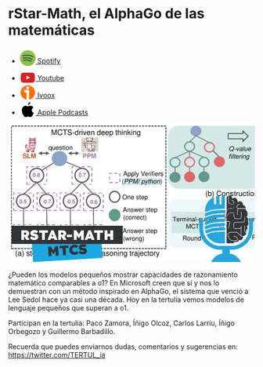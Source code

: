 # rStar-Math, el AlphaGo de las matemáticas

- [<img src="../../res/spotify-icon-256.webp" alt="spotify_logo" width="32" style="position: relative; top: 5px;"> Spotify](https://open.spotify.com/episode/1CuV1w5rAAcJf5oPjVxCF0?si=sX2Cg9dzTCqbXGVCPioUeA)
- [<img src="../../res/youtube-icon-256.png" alt="youtube_logo" width="32" style="position: relative; top: 10px;"> Youtube](https://youtu.be/fu0i_E1jQTk)
- [<img src="../../res/ivoox-icon-256.webp" alt="ivoox_logo" width="32" style="position: relative; top: 5px;"> Ivoox](https://go.ivoox.com/rf/139026905)
- [<img src="../../res/apple-icon-256.webp" alt="apple_logo" width="32" style="position: relative; top: 5px;"> Apple Podcasts](https://podcasts.apple.com/us/podcast/rstar-math-el-alphago-de-las-matem%C3%A1ticas/id1669083682?i=1000687158065)

![](res/2025-01-30-16-13-13.png)

¿Pueden los modelos pequeños mostrar capacidades de razonamiento matemático comparables a o1? En Microsoft creen que sí y nos lo demuestran con un método inspirado en AlphaGo, el sistema que venció a Lee Sedol hace ya casi una década. Hoy en la tertulia vemos modelos de lenguaje pequeños que superan a o1.

Participan en la tertulia: Paco Zamora, Íñigo Olcoz, Carlos Larríu, Íñigo Orbegozo y Guillermo Barbadillo.

Recuerda que puedes enviarnos dudas, comentarios y sugerencias en: <https://twitter.com/TERTUL_ia>